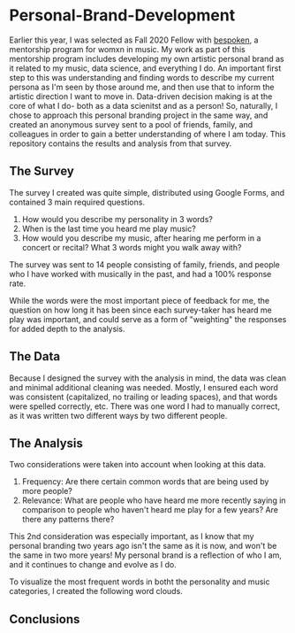 # Personal-Brand-Development

Earlier this year, I was selected as Fall 2020 Fellow with [bespoken](https://www.letsbespoken.org), a mentorship program for womxn in music. 
My work as part of this mentorship program includes developing my own artistic personal brand as it related to my music, data science, and everything I do. An important first step to this was understanding and finding words to describe my current persona as I'm seen by those around me, and then use that to inform the artistic direction I want to move in. Data-driven decision making is at the core of what I do- both as a data scienitst and as a person! So, naturally, I chose to approach this personal branding project in the same way, and created an anonymous survey sent to a pool of friends, family, and colleagues in order to gain a better understanding of where I am today. This repository contains the results and analysis from that survey.


## The Survey

The survey I created was quite simple, distributed using Google Forms, and contained 3 main required questions.

  1) How would you describe my personality in 3 words?
  2) When is the last time you heard me play music?
  3) How would you describe my music, after hearing me perform in a concert or recital? What 3 words might you walk away with?
  
The survey was sent to 14 people consisting of family, friends, and people who I have worked with musically in the past, and had a 100% response rate.

While the words were the most important piece of feedback for me, the question on how long it has been since each survey-taker has heard me play was important, and could serve as a form of "weighting" the responses for added depth to the analysis.


## The Data

Because I designed the survey with the analysis in mind, the data was clean and minimal additional cleaning was needed. Mostly, I ensured each word was consistent (capitalized, no trailing or leading spaces), and that words were spelled correctly, etc. There was one word I had to manually correct, as it was written two different ways by two different people. 


## The Analysis

Two considerations were taken into account when looking at this data.

  1) Frequency: Are there certain common words that are being used by more people?
  2) Relevance: What are people who have heard me more recently saying in comparison to people who haven't heard me play for a few years? Are there any patterns           there?

This 2nd consideration was especially important, as I know that my personal branding two years ago isn't the same as it is now, and won't be the same in two more years! My personal brand is a reflection of who I am, and it continues to change and evolve as I do.

To visualize the most frequent words in botht the personality and music categories, I created the following word clouds.


## Conclusions




  
